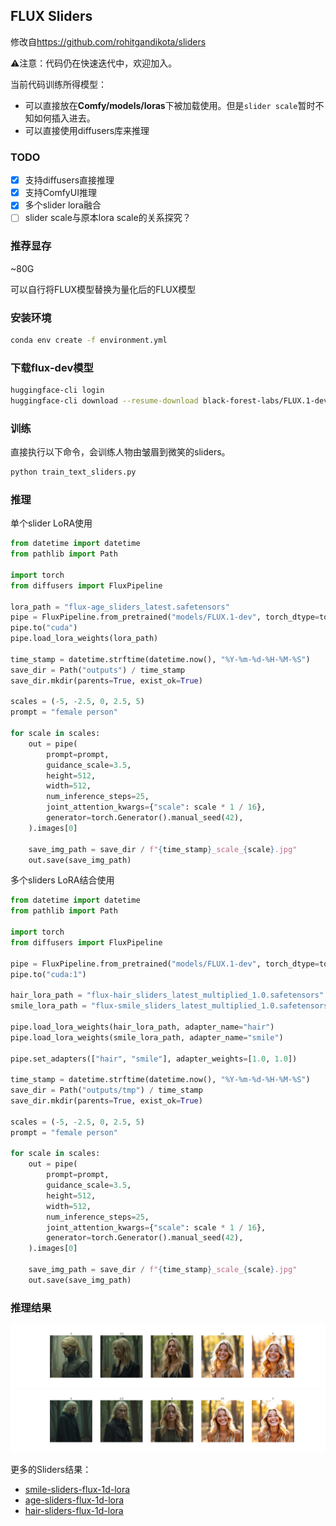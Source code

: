 ## FLUX Sliders

修改自<https://github.com/rohitgandikota/sliders>

⚠️注意：代码仍在快速迭代中，欢迎加入。

当前代码训练所得模型：

- 可以直接放在**Comfy/models/loras**下被加载使用。但是`slider scale`暂时不知如何插入进去。
- 可以直接使用diffusers库来推理

### TODO

- [x] 支持diffusers直接推理
- [x] 支持ComfyUI推理
- [x] 多个slider lora融合
- [ ] slider scale与原本lora scale的关系探究？

### 推荐显存

~80G

可以自行将FLUX模型替换为量化后的FLUX模型

### 安装环境

```bash
conda env create -f environment.yml
```

### 下载flux-dev模型

```bash
huggingface-cli login
huggingface-cli download --resume-download black-forest-labs/FLUX.1-dev --local-dir models/FLUX.1-dev
```

### 训练

直接执行以下命令，会训练人物由皱眉到微笑的sliders。

```bash
python train_text_sliders.py
```

### 推理

单个slider LoRA使用

```python
from datetime import datetime
from pathlib import Path

import torch
from diffusers import FluxPipeline

lora_path = "flux-age_sliders_latest.safetensors"
pipe = FluxPipeline.from_pretrained("models/FLUX.1-dev", torch_dtype=torch.bfloat16)
pipe.to("cuda")
pipe.load_lora_weights(lora_path)

time_stamp = datetime.strftime(datetime.now(), "%Y-%m-%d-%H-%M-%S")
save_dir = Path("outputs") / time_stamp
save_dir.mkdir(parents=True, exist_ok=True)

scales = (-5, -2.5, 0, 2.5, 5)
prompt = "female person"

for scale in scales:
    out = pipe(
        prompt=prompt,
        guidance_scale=3.5,
        height=512,
        width=512,
        num_inference_steps=25,
        joint_attention_kwargs={"scale": scale * 1 / 16},
        generator=torch.Generator().manual_seed(42),
    ).images[0]

    save_img_path = save_dir / f"{time_stamp}_scale_{scale}.jpg"
    out.save(save_img_path)
```

多个sliders LoRA结合使用

```python
from datetime import datetime
from pathlib import Path

import torch
from diffusers import FluxPipeline

pipe = FluxPipeline.from_pretrained("models/FLUX.1-dev", torch_dtype=torch.bfloat16)
pipe.to("cuda:1")

hair_lora_path = "flux-hair_sliders_latest_multiplied_1.0.safetensors"
smile_lora_path = "flux-smile_sliders_latest_multiplied_1.0.safetensors"

pipe.load_lora_weights(hair_lora_path, adapter_name="hair")
pipe.load_lora_weights(smile_lora_path, adapter_name="smile")

pipe.set_adapters(["hair", "smile"], adapter_weights=[1.0, 1.0])

time_stamp = datetime.strftime(datetime.now(), "%Y-%m-%d-%H-%M-%S")
save_dir = Path("outputs/tmp") / time_stamp
save_dir.mkdir(parents=True, exist_ok=True)

scales = (-5, -2.5, 0, 2.5, 5)
prompt = "female person"

for scale in scales:
    out = pipe(
        prompt=prompt,
        guidance_scale=3.5,
        height=512,
        width=512,
        num_inference_steps=25,
        joint_attention_kwargs={"scale": scale * 1 / 16},
        generator=torch.Generator().manual_seed(42),
    ).images[0]

    save_img_path = save_dir / f"{time_stamp}_scale_{scale}.jpg"
    out.save(save_img_path)
```

### 推理结果

![smiling_demo1](assets/smile_sliders_demo1.jpg)
![smiling_demo2](assets/smile_sliders_demo2.jpg)

更多的Sliders结果：

- [smile-sliders-flux-1d-lora](https://civitai.com/models/1230985/smile-sliders-flux-1d-lora)
- [age-sliders-flux-1d-lora](https://civitai.com/models/1242004/age-sliders-flux-1d-lora)
- [hair-sliders-flux-1d-lora](https://civitai.com/models/1245348/hair-sliders-flux-1d-lora)
